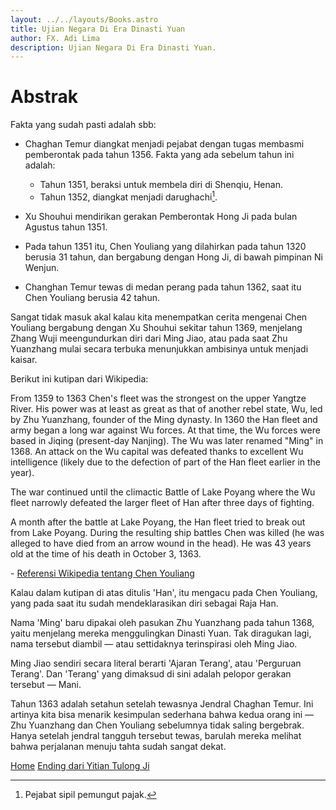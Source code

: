```yaml
---
layout: ../../layouts/Books.astro
title: Ujian Negara Di Era Dinasti Yuan
author: FX. Adi Lima
description: Ujian Negara Di Era Dinasti Yuan.
---
```


# Abstrak

Fakta yang sudah pasti adalah sbb:

- Chaghan Temur diangkat menjadi pejabat dengan tugas membasmi pemberontak pada tahun 1356. Fakta yang ada sebelum 
  tahun ini adalah:
  - Tahun 1351, beraksi untuk membela diri di Shenqiu, Henan.
  - Tahun 1352, diangkat menjadi darughachi[^darughachi].

- Xu Shouhui mendirikan gerakan Pemberontak Hong Ji pada bulan Agustus tahun 1351.

- Pada tahun 1351 itu, Chen Youliang yang dilahirkan pada tahun 1320 berusia 31 tahun, dan bergabung dengan Hong Ji,
  di bawah pimpinan Ni Wenjun.

- Changhan Temur tewas di medan perang pada tahun 1362, saat itu Chen Youliang berusia 42 tahun. 

[^darughachi]: Pejabat sipil pemungut pajak.

Sangat tidak masuk akal kalau kita menempatkan cerita mengenai Chen Youliang bergabung dengan Xu Shouhui sekitar tahun
1369, menjelang Zhang Wuji meengundurkan diri dari Ming Jiao, atau pada saat Zhu Yuanzhang mulai secara terbuka 
menunjukkan ambisinya untuk menjadi kaisar.

Berikut ini kutipan dari Wikipedia:

<div class="w3-panel w3-pale-green w3-topbar w3-border-green w3-border w3-card">
<p>
From 1359 to 1363 Chen's fleet was the strongest on the upper Yangtze River. His power was at least as 
great as that of another rebel state, Wu, led by Zhu Yuanzhang, founder of the Ming dynasty. In 1360 the 
Han fleet and army began a long war against Wu forces. At that time, the Wu forces were based in Jiqing 
(present-day Nanjing). The Wu was later renamed "Ming" in 1368. An attack on the Wu capital was defeated 
thanks to excellent Wu intelligence (likely due to the defection of part of the Han fleet earlier in the year).
</p>
<p>
The war continued until the climactic Battle of Lake Poyang where the Wu fleet narrowly defeated the larger fleet 
of Han after three days of fighting.
</p>
<p>
A month after the battle at Lake Poyang, the Han fleet tried to break out from Lake Poyang. During the resulting 
ship battles Chen was killed (he was alleged to have died from an arrow wound in the head). He was 43 years old 
at the time of his death in October 3, 1363.
</p>
<p>- <a href="https://en.wikipedia.org/wiki/Chen_Youliang#Biography">Referensi Wikipedia tentang Chen Youliang</a></p>
</div>

Kalau dalam kutipan di atas ditulis 'Han', itu mengacu pada Chen Youliang, yang pada saat itu sudah mendeklarasikan
diri sebagai Raja Han.

Nama 'Ming' baru dipakai oleh pasukan Zhu Yuanzhang pada tahun 1368, yaitu menjelang mereka menggulingkan Dinasti Yuan.
Tak diragukan lagi, nama tersebut diambil — atau settidaknya terinspirasi oleh Ming Jiao.

Ming Jiao sendiri secara literal berarti 'Ajaran Terang', atau 'Perguruan Terang'. Dan 'Terang' yang dimaksud
di sini adalah pelopor gerakan tersebut — Mani.

Tahun 1363 adalah setahun setelah tewasnya Jendral Chaghan Temur. Ini artinya kita bisa menarik kesimpulan sederhana
bahwa kedua orang ini — Zhu Yuanzhang dan Chen Youliang sebelumnya tidak saling bergebrak. Hanya setelah jendral
tangguh tersebut tewas, barulah mereka melihat bahwa perjalanan menuju tahta sudah sangat dekat.

<div class="w3-bar-block w3-border">
    <a class="w3-bar-item w3-btn w3-hover-black w3-round" href="/"><i class="fa fa-home"></i> Home</a>
    <a class="w3-bar-item w3-btn w3-hover-black w3-round" href="/yttlj/ending">Ending dari Yitian Tulong Ji</a>
</div>
